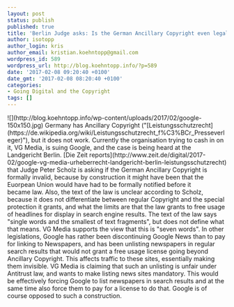 ```yaml
---
layout: post
status: publish
published: true
title: 'Berlin Judge asks: Is the German Ancillary Copyright even legal?'
author: isotopp
author_login: kris
author_email: kristian.koehntopp@gmail.com
wordpress_id: 589
wordpress_url: http://blog.koehntopp.info/?p=589
date: '2017-02-08 09:20:40 +0100'
date_gmt: '2017-02-08 08:20:40 +0100'
categories:
- Going Digital and the Copyright
tags: []
---
```

<p> ![](http://blog.koehntopp.info/wp-content/uploads/2017/02/google-150x150.jpg) Germany has Ancillary Copyright ("[Leistungsschutzrecht](https://de.wikipedia.org/wiki/Leistungsschutzrecht_f%C3%BCr_Presseverleger)"), but it does not work. Currently the organisation trying to cash in on it, VG Media, is suing Google, and the case is being heard at the Landgericht Berlin. [Die Zeit reports](http://www.zeit.de/digital/2017-02/google-vg-media-urheberrecht-landgericht-berlin-leistungsschutzrecht) that Judge Peter Scholz is asking if the German Ancillary Copyright is formally invalid, because by construction it might have been that the Euorpean Union would have had to be&nbsp;formally notified before it became&nbsp;law.<!--more--> Also, the text of the law is unclear according to Scholz, because it does not differentiate between regular Copyright and the special protection it grants, and what the limits are that the law grants to free usage of headlines for display in search engine results. The text of the law says "single words and the smallest of text fragments", but does not define what that means. VG Media supports the view that this is "seven words". In other legislations, Google has rather been discontinuing Google News than to pay for linking to Newspapers, and has been unlisting newspapers in regular search results that would not grant a free usage license going beyond Ancillary Copyright. This affects&nbsp;traffic to these sites, essentially making them invisible. VG Media is claiming that such an unlisting is unfair under Antitrust law, and wants to make listing news sites mandatory. This would be effectively forcing Google to list newspapers in search results and at the same time also force them to pay&nbsp;for a license to do that. Google is of course opposed to such a construction.</p>

